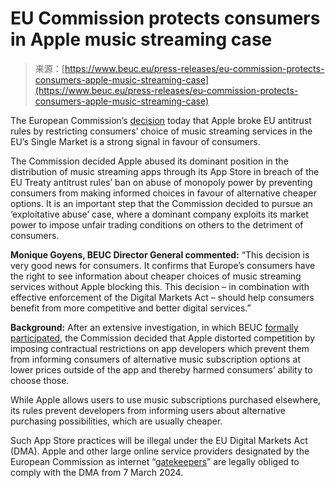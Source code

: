 <!--yml
category: 未分类
date: 2024-05-27 14:39:52
-->

# EU Commission protects consumers in Apple music streaming case

> 来源：[https://www.beuc.eu/press-releases/eu-commission-protects-consumers-apple-music-streaming-case](https://www.beuc.eu/press-releases/eu-commission-protects-consumers-apple-music-streaming-case)

The European Commission’s [decision](https://ec.europa.eu/commission/presscorner/detail/en/ip_24_1161) today that Apple broke EU antitrust rules by restricting consumers’ choice of music streaming services in the EU’s Single Market is a strong signal in favour of consumers.

The Commission decided Apple abused its dominant position in the distribution of music streaming apps through its App Store in breach of the EU Treaty antitrust rules’ ban on abuse of monopoly power by preventing consumers from making informed choices in favour of alternative cheaper options. It is an important step that the Commission decided to pursue an ‘exploitative abuse’ case, where a dominant company exploits its market power to impose unfair trading conditions on others to the detriment of consumers.

**Monique Goyens, BEUC Director General commented:**
“This decision is very good news for consumers. It confirms that Europe’s consumers have the right to see information about cheaper choices of music streaming services without Apple blocking this. This decision – in combination with effective enforcement of the Digital Markets Act – should help consumers benefit from more competitive and better digital services.”

**Background:**
After an extensive investigation, in which BEUC [formally participated](https://www.beuc.eu/press-releases/beuc-joins-european-commission-investigation-apple-distorting-competition-music), the Commission decided that Apple distorted competition by imposing contractual restrictions on app developers which prevent them from informing consumers of alternative music subscription options at lower prices outside of the app and thereby harmed consumers’ ability to choose those.

While Apple allows users to use music subscriptions purchased elsewhere, its rules prevent developers from informing users about alternative purchasing possibilities, which are usually cheaper.

Such App Store practices will be illegal under the EU Digital Markets Act (DMA). Apple and other large online service providers designated by the European Commission as internet “[gatekeepers](https://digital-markets-act.ec.europa.eu/commission-designates-six-gatekeepers-under-digital-markets-act-2023-09-06_en)” are legally obliged to comply with the DMA from 7 March 2024.